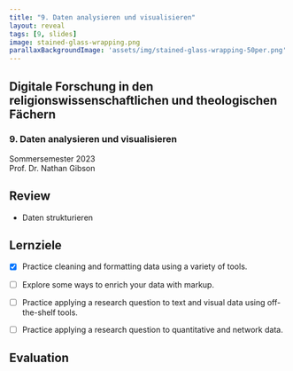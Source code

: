 ```yaml
---
title: "9. Daten analysieren und visualisieren"
layout: reveal
tags: [9, slides]
image: stained-glass-wrapping.png
parallaxBackgroundImage: 'assets/img/stained-glass-wrapping-50per.png'
---
```


## Digitale Forschung in den religionswissenschaftlichen und theologischen Fächern

### 9. Daten analysieren und visualisieren

Sommersemester 2023  
Prof. Dr. Nathan Gibson

## Review

- Daten strukturieren
    
## Lernziele

- [x] Practice cleaning and formatting data using a variety of tools.
- [ ] Explore some ways to enrich your data with markup.
- [ ] Practice applying a research question to text and visual data using off-the-shelf tools.
- [ ] Practice applying a research question to quantitative and network data.




## Evaluation